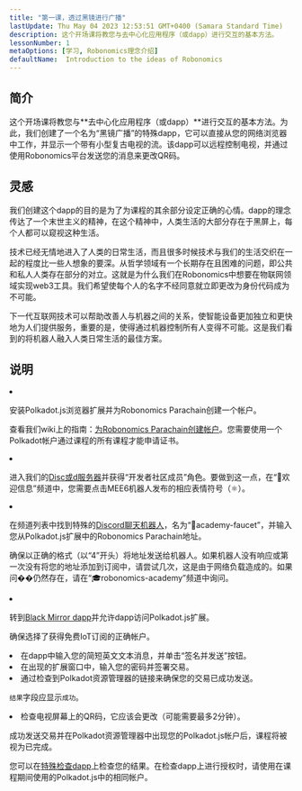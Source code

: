 ```yaml
---
title: "第一课，透过黑镜进行广播"
lastUpdate: Thu May 04 2023 12:53:51 GMT+0400 (Samara Standard Time)
description: 这个开场课将教您与去中心化应用程序（或dapp）进行交互的基本方法。
lessonNumber: 1
metaOptions: [学习, Robonomics理念介绍]
defaultName:  Introduction to the ideas of Robonomics
---
```


## 简介

这个开场课将教您与**去中心化应用程序（或dapp）**进行交互的基本方法。为此，我们创建了一个名为“黑镜广播”的特殊dapp，它可以直接从您的网络浏览器中工作，并显示一个带有小型复古电视的流。该dapp可以远程控制电视，并通过使用Robonomics平台发送您的消息来更改QR码。

## 灵感

我们创建这个dapp的目的是为了为课程的其余部分设定正确的心情。dapp的理念传达了一个末世主义的精神，在这个精神中，人类生活的大部分存在于黑屏上，每个人都可以窥视这种生活。

技术已经无情地进入了人类的日常生活，而且很多时候技术与我们的生活交织在一起的程度比一些人想象的要深。从哲学领域有一个长期存在且困难的问题，即公共和私人人类存在部分的对立。这就是为什么我们在Robonomics中想要在物联网领域实现web3工具。我们希望使每个人的名字不经同意就立即更改为身份代码成为不可能。

下一代互联网技术可以帮助改善人与机器之间的关系，使智能设备更加独立和更快地为人们提供服务，重要的是，使得通过机器控制所有人变得不可能。这是我们看到的将机器人融入人类日常生活的最佳方案。

## 说明

<List type="numbers">

<li>

安装Polkadot.js浏览器扩展并为Robonomics Parachain创建一个帐户。

查看我们wiki上的指南：[为Robonomics Parachain创建帐户](https://wiki.robonomics.netw或k/docs/create-account-in-dapp/)。您需要使用一个Polkadot帐户通过课程的所有课程才能申请证书。

</li>

<li>

进入我们的[Disc或d服务器](https://disc或d.gg/xqDgG3EGm9)并获得“开发者社区成员”角色。要做到这一点，在“👋欢迎信息”频道中，您需要点击MEE6机器人发布的相应表情符号（⚛️）。

</li>

<li>

在频道列表中找到特殊的[Discord聊天机器人](https://discord.com/channels/803947358492557312/944186892038053899)，名为“🚰academy-faucet”，并输入您从Polkadot.js扩展中的Robonomics Parachain地址。

确保以正确的格式（以“4”开头）将地址发送给机器人。如果机器人没有响应或第一次没有将您的地址添加到订阅中，请尝试几次，这是由于网络负载造成的。如果问��仍然存在，请在“🎓robonomics-academy”频道中询问。

</li>

<li>

转到[Black Mirror dapp](https://blackmirror.robonomics.academy)并允许dapp访问Polkadot.js扩展。

确保选择了获得免费IoT订阅的正确帐户。

</li>

<li>
在dapp中输入您的简短英文文本消息，并单击“签名并发送”按钮。 
</li>

<li>
在出现的扩展窗口中，输入您的密码并签署交易。
</li>

<li>
通过检查到Polkadot资源管理器的链接来确保您的交易已成功发送。

<code>结果</code>字段应显示<code>成功</code>。
</li>

<li>
检查电视屏幕上的QR码，它应该会更改（可能需要最多2分钟）。
</li>
</List>

<Result>

成功发送交易并在Polkadot资源管理器中出现您的Polkadot.js帐户后，课程将被视为已完成。

您可以在[特殊检查dapp](https://lk.robonomics.academy/)上检查您的结果。在检查dapp上进行授权时，请使用在课程期间使用的Polkadot.js中的相同帐户。

</Result>
